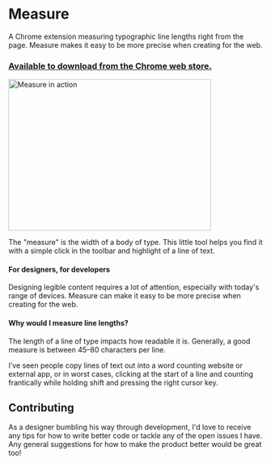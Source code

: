 # Measure

A Chrome extension measuring typographic line lengths right from the page. Measure makes it easy to be more precise when creating for the web.

### [Available to download from the Chrome web store.](https://chrome.google.com/webstore/detail/measure/bbompmbliibpeaaloikpoahdokhjdmeg)

<img src="/images%20for%20chrome%20web%20store/en/measure-video.gif" alt="Measure in action" width="400" height="300" />

The "measure" is the width of a body of type. This little tool helps you find it with a simple click in the toolbar and highlight of a line of text.

#### For designers, for developers

Designing legible content requires a lot of attention, especially with today's range of devices. Measure can make it easy to be more precise when creating for the web.

#### Why would I measure line lengths?

The length of a line of type impacts how readable it is. Generally, a good measure is between 45–80 characters per line.

I’ve seen people copy lines of text out into a word counting website or external app, or in worst cases, clicking at the start of a line and counting frantically while holding shift and pressing the right cursor key.

## Contributing
As a designer bumbling his way through development, I'd love to receive any tips for how to write better code or tackle any of the open issues I have. Any general suggestions for how to make the product better would be great too!
